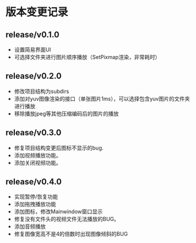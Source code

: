 # 版本变更记录

## release/v0.1.0

- 设置简易界面UI
- 可选择文件夹进行图片顺序播放（SetPixmap渲染，非常耗时）

## release/v0.2.0

- 修改项目结构为subdirs
- 添加对yuv图像渲染的接口（单张图片1ms），可以选择包含yuv图片的文件夹进行播放
- 移除播放jpeg等其他压缩编码后的图片的播放

## release/v0.3.0

- 修复项目结构变更后图标不显示的bug.
- 添加视频播放功能。
- 添加关闭视频功能。

## release/v0.4.0

- 实现暂停/恢复功能
- 添加拖拽播放功能
- 添加图标，修改Mainwindow窗口显示
- 修复没有文件头的视频文件无法播放的BUG。
- 添加音频播放
- 修复图像宽高不是4的倍数时出现图像倾斜的BUG